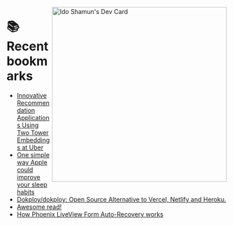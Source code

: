 <a href="https://app.daily.dev/idoshamun"><img src="https://api.daily.dev/devcards/v2/28849d86070e4c099c877ab6837c61f0.png?type=default&r=auy" align="right" width="400" alt="Ido Shamun's Dev Card"/></a>

# 📚 Recent bookmarks
<!-- BOOKMARKS:START -->
- [Innovative Recommendation Applications Using Two Tower Embeddings at Uber](https://app.daily.dev/posts/3UioW1NS8?utm_source=rss&utm_medium=bookmarks&utm_campaign=28849d86070e4c099c877ab6837c61f0)
- [One simple way Apple could improve your sleep habits](https://app.daily.dev/posts/n6tRD7T64?utm_source=rss&utm_medium=bookmarks&utm_campaign=28849d86070e4c099c877ab6837c61f0)
- [Dokploy/dokploy: Open Source Alternative to Vercel, Netlify and Heroku.](https://app.daily.dev/posts/heqbIiRYp?utm_source=rss&utm_medium=bookmarks&utm_campaign=28849d86070e4c099c877ab6837c61f0)
- [Awesome read!](https://app.daily.dev/posts/XeGXqEry7?utm_source=rss&utm_medium=bookmarks&utm_campaign=28849d86070e4c099c877ab6837c61f0)
- [How Phoenix LiveView Form Auto-Recovery works](https://app.daily.dev/posts/DJyNY4NZe?utm_source=rss&utm_medium=bookmarks&utm_campaign=28849d86070e4c099c877ab6837c61f0)
<!-- BOOKMARKS:END -->
